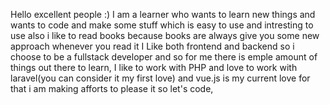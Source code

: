 Hello excellent people :)
I am a learner who wants to learn new things and wants to code and make some stuff which is easy to use and intresting to use also i like to read books because books are always give you some new approach whenever you read it
I Like both frontend and backend so i choose to be a fullstack developer and so for me there is emple amount of things out there to learn,
I like to work with PHP and love to work with laravel(you can consider it my first love) and vue.js is my current love for that i am making afforts to please it so let's code, 

